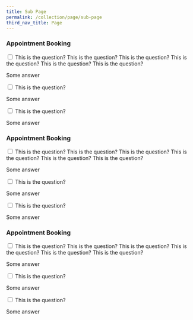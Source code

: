 ```yaml
---
title: Sub Page
permalink: /collection/page/sub-page
third_nav_title: Page
---
```

<div class="accordion">
			<div class="tabs">
				<h3>Appointment Booking</h3>						
				<div class="tab">
					<input type="checkbox" id="question-01">
					<label class="tab-label" for="question-01">This is the question? This is the question? This is the question? This is the question? This is the question? This is the question? </label>
					<div class="tab-content">
						<p>Some answer</p>
					</div> 
				</div>
				<div class="tab">
					<input type="checkbox" id="question-02">
					<label class="tab-label" for="question-02">This is the question?</label>
					<div class="tab-content">
						<p>Some answer</p>
					</div> 
				</div>
				<div class="tab">
					<input type="checkbox" id="question-03">
					<label class="tab-label" for="question-03">This is the question?</label>
					<div class="tab-content">
						<p>Some answer</p>
					</div> 
				</div>
			</div>
			<div class="tabs">
				<h3>Appointment Booking</h3>						
				<div class="tab">
					<input type="checkbox" id="question-01">
					<label class="tab-label" for="question-01">This is the question? This is the question? This is the question? This is the question? This is the question? This is the question? </label>
					<div class="tab-content">
						<p>Some answer</p>
					</div> 
				</div>
				<div class="tab">
					<input type="checkbox" id="question-02">
					<label class="tab-label" for="question-02">This is the question?</label>
					<div class="tab-content">
						<p>Some answer</p>
					</div> 
				</div>
				<div class="tab">
					<input type="checkbox" id="question-03">
					<label class="tab-label" for="question-03">This is the question?</label>
					<div class="tab-content">
						<p>Some answer</p>
					</div> 
				</div>
			</div>
			<div class="tabs">
				<h3>Appointment Booking</h3>						
				<div class="tab">
					<input type="checkbox" id="question-01">
					<label class="tab-label" for="question-01">This is the question? This is the question? This is the question? This is the question? This is the question? This is the question? </label>
					<div class="tab-content">
						<p>Some answer</p>
					</div> 
				</div>
				<div class="tab">
					<input type="checkbox" id="question-02">
					<label class="tab-label" for="question-02">This is the question?</label>
					<div class="tab-content">
						<p>Some answer</p>
					</div> 
				</div>
				<div class="tab">
					<input type="checkbox" id="question-03">
					<label class="tab-label" for="question-03">This is the question?</label>
					<div class="tab-content">
						<p>Some answer</p>
					</div> 
				</div>
			</div>
</div>